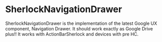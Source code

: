 SherlockNavigationDrawer
========================

SherlockNavigationDrawer is the implementation of the latest Google UX component, Navigation Drawer. It should work exactly as Google Drive plus!! It works with ActionBarSherlock and devices with pre HC.
